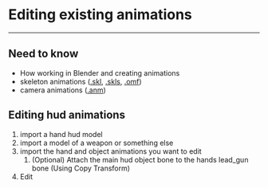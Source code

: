 # Editing existing animations

___

## Need to know

- How working in Blender and creating animations
- skeleton animations ([.skl](../main-folders-and-files/file-formats/index.html#animations), [.skls](../main-folders-and-files/file-formats/index.html#animations), [.omf](../main-folders-and-files/file-formats/index.html#omf-open-motions-format))
- camera animations ([.anm](../main-folders-and-files/file-formats/index.html#anm-animated-paths))

## Editing hud animations

1. import a hand hud model
2. import a model of a weapon or something else
3. import the hand and object animations you want to edit
   1. (Optional) Attach the main hud object bone to the hands lead_gun bone (Using Copy Transform)
4. Edit
